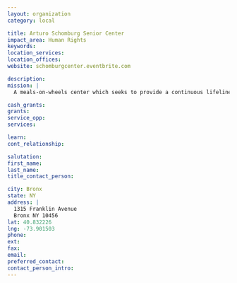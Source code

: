```yaml
---
layout: organization
category: local

title: Arturo Schomburg Senior Center
impact_area: Human Rights
keywords: 
location_services: 
location_offices: 
website: schomburgcenter.eventbrite.com

description: 
mission: |
  A meals-on-wheels center which seeks to provide a continuous lifeline of nutritious food and human company to homebound elderly New Yorkers in need, thereby helping them to live with dignity in their own familiar homes and communities.

cash_grants: 
grants: 
service_opp: 
services: 

learn: 
cont_relationship: 

salutation: 
first_name: 
last_name: 
title_contact_person: 

city: Bronx
state: NY
address: |
  1315 Franklin Avenue  
  Bronx NY 10456
lat: 40.832226
lng: -73.901503
phone: 
ext: 
fax: 
email: 
preferred_contact: 
contact_person_intro: 
---
```

